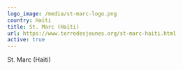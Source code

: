 ```yaml
---
logo_image: /media/st-marc-logo.png
country: Haïti
title: St. Marc (Haïti)
url: https://www.terredesjeunes.org/st-marc-haiti.html
active: true
---
```

St. Marc (Haïti)